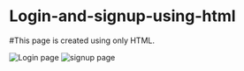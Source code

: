 # Login-and-signup-using-html

#This page is created using only HTML.

![Login page](https://user-images.githubusercontent.com/64263080/180631857-b282fcb4-d7ca-4876-81cd-85285d98951b.JPG)
![signup page](https://user-images.githubusercontent.com/64263080/180631863-2652306d-614b-4689-9089-16e03bafa54f.JPG)


